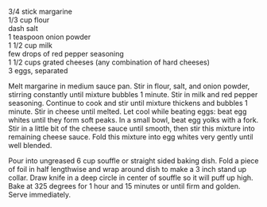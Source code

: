 ---
---

3/4 stick margarine  
1/3 cup flour  
dash salt  
1 teaspoon onion powder  
1 1/2 cup milk  
few drops of red pepper seasoning  
1 1/2 cups grated cheeses (any combination of hard cheeses)  
3 eggs, separated  

Melt margarine in medium sauce pan. Stir in flour, salt, and onion powder, stirring constantly 
until mixture bubbles 1 minute. Stir in milk and red pepper seasoning. Continue to cook and stir 
until mixture thickens and bubbles 1 minute. Stir in cheese until melted. Let cool while beating 
eggs: beat egg whites until they form soft peaks. In a small bowl, beat egg yolks with a fork. Stir 
in a little bit of the cheese sauce until smooth, then stir this mixture into remaining cheese sauce. 
Fold this mixture into egg whites very gently until well blended. 

Pour into ungreased 6 cup souffle or straight sided baking dish. Fold a piece of foil in half 
lengthwise and wrap around dish to make a 3 inch stand up collar. Draw knife in a deep circle in 
center of souffle so it will puff up high. Bake at 325 degrees for 1 hour and 15 minutes or until 
firm and golden. Serve immediately.
